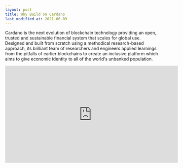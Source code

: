 ```yaml
---
layout: post
title: Why Build on Cardano
last_modified_at: 2021-06-09
---
```


Cardano is the next evolution of blockchain technology providing an
open, trusted and sustainable financial system that scales for global
use. Designed and built from scratch using a methodical research-based
approach, its brilliant team of researchers and engineers applied
learnings from the pitfalls of earlier blockchains to create an
inclusive platform which aims to give economic identity to all of the
world's unbanked population.

<iframe width="560" height="315" src="https://www.youtube.com/embed/sM0_V53_kGo" title="YouTube video player" frameborder="0" allow="accelerometer; autoplay; clipboard-write; encrypted-media; gyroscope; picture-in-picture" allowfullscreen></iframe>
